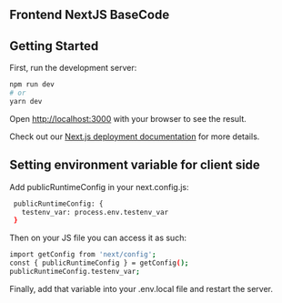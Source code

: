 ## Frontend NextJS BaseCode

## Getting Started

First, run the development server:

```bash
npm run dev
# or
yarn dev
```

Open [http://localhost:3000](http://localhost:3000) with your browser to see the result.

Check out our [Next.js deployment documentation](https://nextjs.org/docs/deployment) for more details.

## Setting environment variable for client side

Add publicRuntimeConfig in your next.config.js:

```bash
 publicRuntimeConfig: {
   testenv_var: process.env.testenv_var
 }
```

Then on your JS file you can access it as such:

```bash
import getConfig from 'next/config';
const { publicRuntimeConfig } = getConfig();
publicRuntimeConfig.testenv_var;
```

Finally, add that variable into your .env.local file and restart the server.
